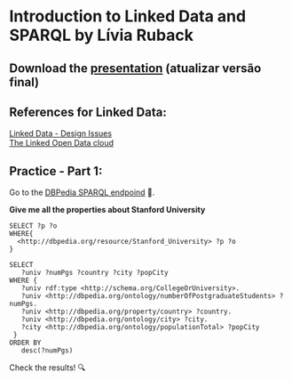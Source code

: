 # Introduction to Linked Data and SPARQL by Lívia Ruback

## Download the [presentation](https://github.com/liviaruback/intro_linkeddata/raw/master/intro_linked_data.pdf)  (atualizar versão final)

## References for Linked Data:
[Linked Data - Design Issues](https://www.w3.org/DesignIssues/LinkedData.html)<br>
[The Linked Open Data cloud](https://lod-cloud.net/)

## Practice - Part 1:
Go to the [DBPedia SPARQL endpoind](https://dbpedia.org/sparql) :link:.

**Give me all the properties about Stanford University**

```sparql
SELECT ?p ?o
WHERE{ 
  <http://dbpedia.org/resource/Stanford_University> ?p ?o
}

```


```sparql
SELECT 
   ?univ ?numPgs ?country ?city ?popCity
WHERE {
   ?univ rdf:type <http://schema.org/CollegeOrUniversity>.  
   ?univ <http://dbpedia.org/ontology/numberOfPostgraduateStudents> ?numPgs.
   ?univ <http://dbpedia.org/property/country> ?country.
   ?univ <http://dbpedia.org/ontology/city> ?city.
   ?city <http://dbpedia.org/ontology/populationTotal> ?popCity
 }
ORDER BY 
   desc(?numPgs)
```

Check the results! :mag:


